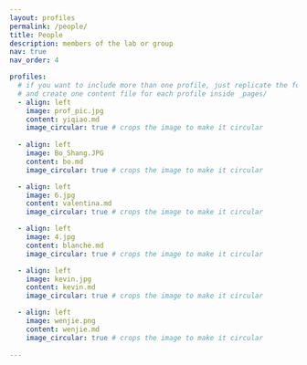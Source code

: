 ```yaml
---
layout: profiles
permalink: /people/
title: People
description: members of the lab or group
nav: true
nav_order: 4

profiles:
  # if you want to include more than one profile, just replicate the following block
  # and create one content file for each profile inside _pages/
  - align: left
    image: prof_pic.jpg
    content: yiqiao.md
    image_circular: true # crops the image to make it circular
    
  - align: left
    image: Bo_Shang.JPG
    content: bo.md
    image_circular: true # crops the image to make it circular

  - align: left
    image: 6.jpg
    content: valentina.md
    image_circular: true # crops the image to make it circular

  - align: left
    image: 4.jpg
    content: blanche.md
    image_circular: true # crops the image to make it circular

  - align: left
    image: kevin.jpg
    content: kevin.md
    image_circular: true # crops the image to make it circular

  - align: left
    image: wenjie.png
    content: wenjie.md
    image_circular: true # crops the image to make it circular
    
---
```

